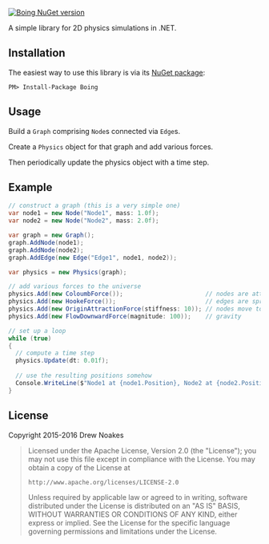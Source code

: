 [![Boing NuGet version](https://img.shields.io/nuget/v/Boing.svg)](https://www.nuget.org/packages/Boing/)

A simple library for 2D physics simulations in .NET.

## Installation

The easiest way to use this library is via its [NuGet package](https://www.nuget.org/packages/Boing/):

    PM> Install-Package Boing

## Usage

Build a `Graph` comprising `Node`s connected via `Edge`s.

Create a `Physics` object for that graph and add various forces.

Then periodically update the physics object with a time step.

## Example

```csharp
// construct a graph (this is a very simple one)
var node1 = new Node("Node1", mass: 1.0f);
var node2 = new Node("Node2", mass: 2.0f);

var graph = new Graph();
graph.AddNode(node1);
graph.AddNode(node2);
graph.AddEdge(new Edge("Edge1", node1, node2));

var physics = new Physics(graph);

// add various forces to the universe
physics.Add(new ColoumbForce());                       // nodes are attracted
physics.Add(new HookeForce());                         // edges are springs
physics.Add(new OriginAttractionForce(stiffness: 10)); // nodes move towards the origin
physics.Add(new FlowDownwardForce(magnitude: 100));    // gravity

// set up a loop
while (true)
{
  // compute a time step
  physics.Update(dt: 0.01f);
  
  // use the resulting positions somehow
  Console.WriteLine($"Node1 at {node1.Position}, Node2 at {node2.Position}");
}
```

## License

Copyright 2015-2016 Drew Noakes

> Licensed under the Apache License, Version 2.0 (the "License");
> you may not use this file except in compliance with the License.
> You may obtain a copy of the License at
>
>     http://www.apache.org/licenses/LICENSE-2.0
>
> Unless required by applicable law or agreed to in writing, software
> distributed under the License is distributed on an "AS IS" BASIS,
> WITHOUT WARRANTIES OR CONDITIONS OF ANY KIND, either express or implied.
> See the License for the specific language governing permissions and
> limitations under the License.
